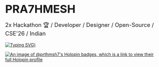 <h1 style="font-size: 36px; margin-bottom: 10px;">PRA7HMESH</h1>
<p style="font-size: 18px;"> 2x Hackathon 🏆 / Developer / Designer / Open-Source / CSE'26 / Indian</p>
</header>

[![Typing SVG](https://readme-typing-svg.demolab.com?font=Fira+Code&weight=500&size=28&duration=2000&pause=500&color=289DF4&vCenter=true&random=false&width=750&lines=Hey!+I'm+Prathmesh+%F0%9F%91%8B;I'm+a+Computer+Science+Undergrad.;+I+like+to+design+and+develop+projects.;Ohh+wait!+I+forgot+to+tell+you+something!;I+use+Arch+btw+^-^))](https://git.io/typing-svg)

[![An image of @prthmsh7's Holopin badges, which is a link to view their full Holopin profile](https://holopin.me/prthmsh7)](https://holopin.io/@prthmsh7)

  <!--

### ⚡ Commit Stats
<p align="center">
  <picture>
    
    <source
      media="(prefers-color-scheme: dark)"
      srcset="https://raw.githubusercontent.com/Prthmsh7/prthmsh7/output/github-snake-dark.svg"
    />
    
    <source
      media="(prefers-color-scheme: light)"
      srcset="https://raw.githubusercontent.com/Prthmsh7/prthmsh7/output/github-snake.svg"
    />
    
    <img
      alt="GitHub Commit Snake"
      src="https://raw.githubusercontent.com/Prthmsh7/prthmsh7/output/github-snake.svg"
    />
  </picture>
</p>


<a href="https://git.io/streak-stats"><img src="https://streak-stats.demolab.com?user=prthmsh7&theme=dark&border_radius=25&date_format=M%20j%5B%2C%20Y%5D&card_width=500" alt="GitHub Streak" /></a>

<div align="center" style="max-width:800px; margin:auto;">

<div align="center" style="max-width:800px; margin:auto;">


<div align="center" style="max-width:800px; width:100%; margin:auto; padding:16px;">
  <h2 style="font-size:24px; margin-bottom:12px;">💼 Skills & 🔗 Connect</h2>

  <div style="display:flex; flex-wrap:wrap; justify-content:space-between; gap:24px;">
    
    <div style="flex:1 1 45%; min-width:280px; background:#f5f5f5; border-radius:8px; padding:16px;">
      <h3 style="font-size:20px; margin-bottom:8px;">🛠️ My Skills</h3>
      <div style="line-height:1.6; font-size:14px;">
        <strong>Programming Languages</strong><br>
        <a href="https://skillicons.dev" target="_blank">
          <img src="https://skillicons.dev/icons?i=c,cpp,py,js,d,ts&perline=6" alt="ProgLangs">
        </a><br><br>
        <strong>Frontend & Frameworks</strong><br>
        <a href="https://skillicons.dev" target="_blank">
          <img src="https://skillicons.dev/icons?i=html,css,js,react,figma&perline=5" alt="Frontend">
        </a><br><br>
        <strong>Backend & Databases</strong><br>
        <a href="https://skillicons.dev" target="_blank">
          <img src="https://skillicons.dev/icons?i=nodejs,sql,mysql,mongodb&perline=4" alt="Backend">
        </a><br><br>
        <strong>DevOps & CI/CD</strong><br>
        <a href="https://skillicons.dev" target="_blank">
          <img src="https://skillicons.dev/icons?i=docker,kubernetes,jenkins,githubactions,curl&perline=6" alt="DevOps">
        </a><br><br>
        <strong>Tools & Editors</strong><br>
        <a href="https://skillicons.dev" target="_blank">
          <img src="https://skillicons.dev/icons?i=git,github,vscode,neovim&perline=4" alt="Tools">
        </a>
      </div>
    </div>
    
    <div style="flex:1 1 45%; min-width:280px; background:#f5f5f5; border-radius:8px; padding:16px;">
      <h3 style="font-size:20px; margin-bottom:8px;">🔗 Connect</h3>
      <div style="display:flex; flex-wrap:wrap; gap:8px; font-size:0;">
        <a href="https://www.linkedin.com/in/your-linkedin-username" target="_blank">
          <img src="https://img.shields.io/badge/LinkedIn-0A66C2?style=for-the-badge&logo=linkedin&logoColor=white" alt="LinkedIn">
        </a>
        <a href="https://twitter.com/your-twitter-handle" target="_blank">
          <img src="https://img.shields.io/badge/Twitter-1DA1F2?style=for-the-badge&logo=twitter&logoColor=white" alt="Twitter">
        </a>
        <a href="https://www.instagram.com/your-instagram-username" target="_blank">
          <img src="https://img.shields.io/badge/Instagram-E4405F?style=for-the-badge&logo=instagram&logoColor=white" alt="Instagram">
        </a>
        <a href="https://leetcode.com/your-leetcode-username" target="_blank">
          <img src="https://img.shields.io/badge/LeetCode-FFA116?style=for-the-badge&logo=leetcode&logoColor=white" alt="LeetCode">
        </a>
        <a href="https://www.geeksforgeeks.org/user/prthmsh7/contributions/" target="_blank">
          <img src="https://img.shields.io/badge/GeeksforGeeks-2ECC71?style=for-the-badge&logo=geeksforgeeks&logoColor=white" alt="GeeksforGeeks">
        </a>
        <a href="mailto:prathmeshshukla2106@gmail.com">
          <img src="https://img.shields.io/badge/Email-D14836?style=for-the-badge&logo=gmail&logoColor=white" alt="Email">
        </a>
        <a href="https://komarev.com/ghpvc/?username=prthmsh7&style=for-the-badge" target="_blank">
          <img src="https://komarev.com/ghpvc/?username=prthmsh7&style=for-the-badge" alt="Profile views">
        </a>
      </div>
    </div>

  </div>
</div>
-->
